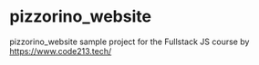 # pizzorino_website
pizzorino_website
sample project for the Fullstack JS course by https://www.code213.tech/
